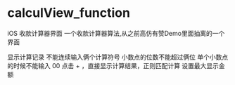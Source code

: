 # calculView_function
iOS 收款计算器界面
一个收款计算器算法,从之前高仿有赞Demo里面抽离的一个界面


显示计算记录
不能连续输入俩个计算符号
小数点的位数不能超过俩位
单个小数点的时候不能输入 00
点击 + ，直接显示计算结果，正则匹配计算
设置最大显示金额
